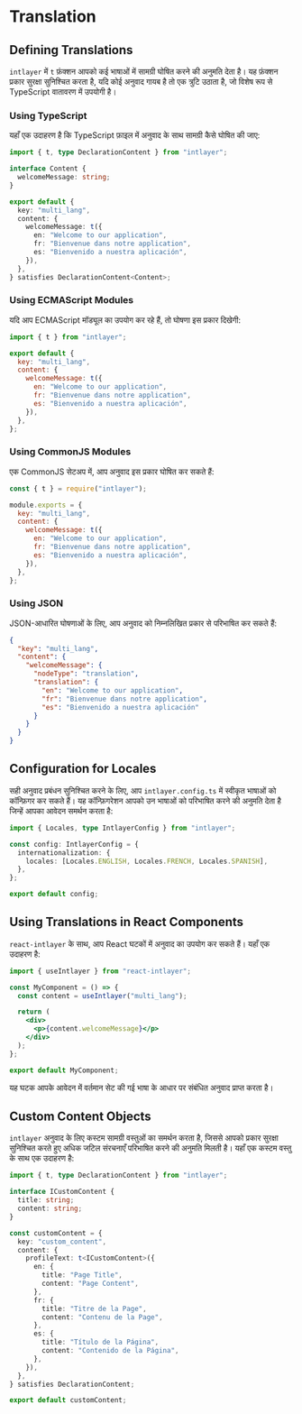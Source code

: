 # Translation

## Defining Translations

`intlayer` में `t` फ़ंक्शन आपको कई भाषाओं में सामग्री घोषित करने की अनुमति देता है। यह फ़ंक्शन प्रकार सुरक्षा सुनिश्चित करता है, यदि कोई अनुवाद गायब है तो एक त्रुटि उठाता है, जो विशेष रूप से TypeScript वातावरण में उपयोगी है।

### Using TypeScript

यहाँ एक उदाहरण है कि TypeScript फ़ाइल में अनुवाद के साथ सामग्री कैसे घोषित की जाए:

```typescript
import { t, type DeclarationContent } from "intlayer";

interface Content {
  welcomeMessage: string;
}

export default {
  key: "multi_lang",
  content: {
    welcomeMessage: t({
      en: "Welcome to our application",
      fr: "Bienvenue dans notre application",
      es: "Bienvenido a nuestra aplicación",
    }),
  },
} satisfies DeclarationContent<Content>;
```

### Using ECMAScript Modules

यदि आप ECMAScript मॉड्यूल का उपयोग कर रहे हैं, तो घोषणा इस प्रकार दिखेगी:

```javascript
import { t } from "intlayer";

export default {
  key: "multi_lang",
  content: {
    welcomeMessage: t({
      en: "Welcome to our application",
      fr: "Bienvenue dans notre application",
      es: "Bienvenido a nuestra aplicación",
    }),
  },
};
```

### Using CommonJS Modules

एक CommonJS सेटअप में, आप अनुवाद इस प्रकार घोषित कर सकते हैं:

```javascript
const { t } = require("intlayer");

module.exports = {
  key: "multi_lang",
  content: {
    welcomeMessage: t({
      en: "Welcome to our application",
      fr: "Bienvenue dans notre application",
      es: "Bienvenido a nuestra aplicación",
    }),
  },
};
```

### Using JSON

JSON-आधारित घोषणाओं के लिए, आप अनुवाद को निम्नलिखित प्रकार से परिभाषित कर सकते हैं:

```json
{
  "key": "multi_lang",
  "content": {
    "welcomeMessage": {
      "nodeType": "translation",
      "translation": {
        "en": "Welcome to our application",
        "fr": "Bienvenue dans notre application",
        "es": "Bienvenido a nuestra aplicación"
      }
    }
  }
}
```

## Configuration for Locales

सही अनुवाद प्रबंधन सुनिश्चित करने के लिए, आप `intlayer.config.ts` में स्वीकृत भाषाओं को कॉन्फ़िगर कर सकते हैं। यह कॉन्फ़िगरेशन आपको उन भाषाओं को परिभाषित करने की अनुमति देता है जिन्हें आपका आवेदन समर्थन करता है:

```typescript
import { Locales, type IntlayerConfig } from "intlayer";

const config: IntlayerConfig = {
  internationalization: {
    locales: [Locales.ENGLISH, Locales.FRENCH, Locales.SPANISH],
  },
};

export default config;
```

## Using Translations in React Components

`react-intlayer` के साथ, आप React घटकों में अनुवाद का उपयोग कर सकते हैं। यहाँ एक उदाहरण है:

```jsx
import { useIntlayer } from "react-intlayer";

const MyComponent = () => {
  const content = useIntlayer("multi_lang");

  return (
    <div>
      <p>{content.welcomeMessage}</p>
    </div>
  );
};

export default MyComponent;
```

यह घटक आपके आवेदन में वर्तमान सेट की गई भाषा के आधार पर संबंधित अनुवाद प्राप्त करता है।

## Custom Content Objects

`intlayer` अनुवाद के लिए कस्टम सामग्री वस्तुओं का समर्थन करता है, जिससे आपको प्रकार सुरक्षा सुनिश्चित करते हुए अधिक जटिल संरचनाएँ परिभाषित करने की अनुमति मिलती है। यहाँ एक कस्टम वस्तु के साथ एक उदाहरण है:

```typescript
import { t, type DeclarationContent } from "intlayer";

interface ICustomContent {
  title: string;
  content: string;
}

const customContent = {
  key: "custom_content",
  content: {
    profileText: t<ICustomContent>({
      en: {
        title: "Page Title",
        content: "Page Content",
      },
      fr: {
        title: "Titre de la Page",
        content: "Contenu de la Page",
      },
      es: {
        title: "Título de la Página",
        content: "Contenido de la Página",
      },
    }),
  },
} satisfies DeclarationContent;

export default customContent;
```
